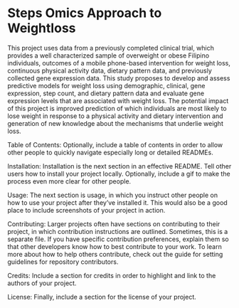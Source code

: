 # Steps Omics Approach to Weightloss

This project uses data from a previously completed clinical trial, which provides a well characterized sample of overweight or obese Filipino individuals, outcomes of a mobile phone-based intervention for weight loss, continuous physical activity data, dietary pattern data, and previously collected gene expression data. This study proposes to develop and assess predictive models for weight loss using demographic, clinical, gene expression, step count, and dietary pattern data and evaluate gene expression levels that are associated with weight loss. The potential impact of this project is improved prediction of which individuals are most likely to lose weight in response to a physical activity and dietary intervention and generation of new knowledge about the mechanisms that underlie weight loss.

Table of Contents: Optionally, include a table of contents in order to allow other people to quickly navigate especially long or detailed READMEs.

Installation: Installation is the next section in an effective README. Tell other users how to install your project locally. Optionally, include a gif to make the process even more clear for other people.

Usage: The next section is usage, in which you instruct other people on how to use your project after they’ve installed it. This would also be a good place to include screenshots of your project in action.

Contributing: Larger projects often have sections on contributing to their project, in which contribution instructions are outlined. Sometimes, this is a separate file. If you have specific contribution preferences, explain them so that other developers know how to best contribute to your work. To learn more about how to help others contribute, check out the guide for setting guidelines for repository contributors.

Credits: Include a section for credits in order to highlight and link to the authors of your project.

License: Finally, include a section for the license of your project.
